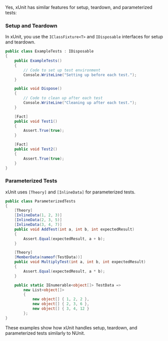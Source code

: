 Yes, xUnit has similar features for setup, teardown, and parameterized tests:

### Setup and Teardown

In xUnit, you use the `IClassFixture<T>` and `IDisposable` interfaces for setup and teardown.

```csharp
public class ExampleTests : IDisposable
{
    public ExampleTests()
    {
        // Code to set up test environment
        Console.WriteLine("Setting up before each test.");
    }

    public void Dispose()
    {
        // Code to clean up after each test
        Console.WriteLine("Cleaning up after each test.");
    }

    [Fact]
    public void Test1()
    {
        Assert.True(true);
    }

    [Fact]
    public void Test2()
    {
        Assert.True(true);
    }
}
```

### Parameterized Tests

xUnit uses `[Theory]` and `[InlineData]` for parameterized tests.

```csharp
public class ParameterizedTests
{
    [Theory]
    [InlineData(1, 2, 3)]
    [InlineData(2, 3, 5)]
    [InlineData(3, 4, 7)]
    public void AddTest(int a, int b, int expectedResult)
    {
        Assert.Equal(expectedResult, a + b);
    }

    [Theory]
    [MemberData(nameof(TestData))]
    public void MultiplyTest(int a, int b, int expectedResult)
    {
        Assert.Equal(expectedResult, a * b);
    }

    public static IEnumerable<object[]> TestData =>
        new List<object[]>
        {
            new object[] { 1, 2, 2 },
            new object[] { 2, 3, 6 },
            new object[] { 3, 4, 12 }
        };
}
```

These examples show how xUnit handles setup, teardown, and parameterized tests similarly to NUnit.
